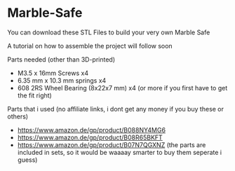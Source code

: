 # Marble-Safe 

You can download these STL Files to build your very own Marble Safe

A tutorial on how to assemble the project will follow soon

Parts needed (other than 3D-printed)
- M3.5 x 16mm Screws x4
- 6.35 mm x 10.3 mm springs x4
- 608 2RS Wheel Bearing (8x22x7 mm) x4 (or more if you first have to get the fit right)


Parts that i used (no affiliate links, i dont get any money if you buy these or others)
- https://www.amazon.de/gp/product/B088NY4MG6
- https://www.amazon.de/gp/product/B08R65BKFT
- https://www.amazon.de/gp/product/B07N7QGXNZ
(the parts are included in sets, so it would be waaaay smarter to buy them seperate i guess)



